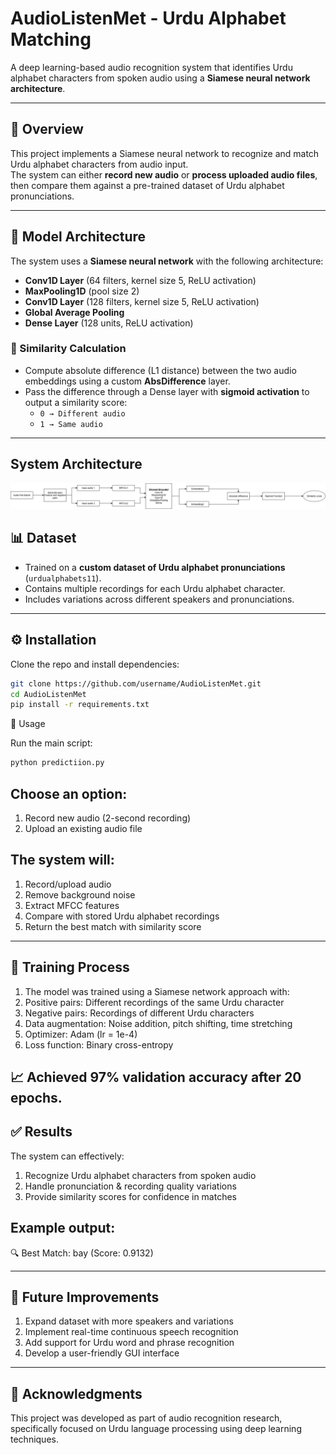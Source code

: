 # AudioListenMet - Urdu Alphabet Matching

A deep learning-based audio recognition system that identifies Urdu alphabet characters from spoken audio using a **Siamese neural network architecture**.

---

## 📌 Overview
This project implements a Siamese neural network to recognize and match Urdu alphabet characters from audio input.  
The system can either **record new audio** or **process uploaded audio files**, then compare them against a pre-trained dataset of Urdu alphabet pronunciations.

---

## 🧠 Model Architecture
The system uses a **Siamese neural network** with the following architecture:

- **Conv1D Layer** (64 filters, kernel size 5, ReLU activation)  
- **MaxPooling1D** (pool size 2)  
- **Conv1D Layer** (128 filters, kernel size 5, ReLU activation)  
- **Global Average Pooling**  
- **Dense Layer** (128 units, ReLU activation)  

### 🔗 Similarity Calculation
- Compute absolute difference (L1 distance) between the two audio embeddings using a custom **AbsDifference** layer.  
- Pass the difference through a Dense layer with **sigmoid activation** to output a similarity score:  
  - `0 → Different audio`  
  - `1 → Same audio`

---

## System Architecture
![Demo Screenshot](siamesearchitecture.jpg)

## 📊 Dataset
- Trained on a **custom dataset of Urdu alphabet pronunciations** (`urdualphabets11`).  
- Contains multiple recordings for each Urdu alphabet character.  
- Includes variations across different speakers and pronunciations.  

---

## ⚙️ Installation
Clone the repo and install dependencies:
```bash
git clone https://github.com/username/AudioListenMet.git
cd AudioListenMet
pip install -r requirements.txt

```

🚀 Usage

Run the main script:
```bash
python predictiion.py
```

## Choose an option:

1. Record new audio (2-second recording)
2. Upload an existing audio file

## The system will:

1. Record/upload audio
2. Remove background noise
3. Extract MFCC features
4. Compare with stored Urdu alphabet recordings
5. Return the best match with similarity score

---

## 🎯 Training Process

1. The model was trained using a Siamese network approach with:
2. Positive pairs: Different recordings of the same Urdu character
3. Negative pairs: Recordings of different Urdu characters
4. Data augmentation: Noise addition, pitch shifting, time stretching
5. Optimizer: Adam (lr = 1e-4)
6. Loss function: Binary cross-entropy

## 📈 Achieved 97% validation accuracy after 20 epochs.

## ✅ Results

The system can effectively:

1. Recognize Urdu alphabet characters from spoken audio
2. Handle pronunciation & recording quality variations
3. Provide similarity scores for confidence in matches

## Example output:

🔍 Best Match: bay (Score: 0.9132)

---

## 🔮 Future Improvements

1. Expand dataset with more speakers and variations
2. Implement real-time continuous speech recognition
3. Add support for Urdu word and phrase recognition
4. Develop a user-friendly GUI interface

---

## 🙏 Acknowledgments

This project was developed as part of audio recognition research, specifically focused on Urdu language processing using deep learning techniques.



